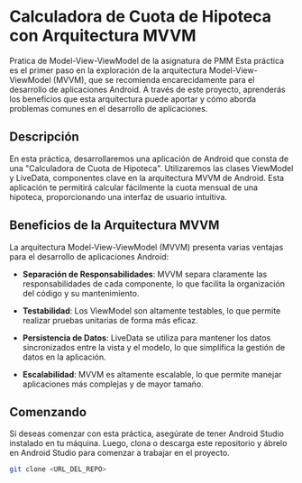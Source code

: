 # Calculadora de Cuota de Hipoteca con Arquitectura MVVM
Pratica de Model-View-ViewModel de la asignatura de PMM
Esta práctica es el primer paso en la exploración de la arquitectura Model-View-ViewModel (MVVM), que se recomienda encarecidamente para el desarrollo de aplicaciones Android. A través de este proyecto, aprenderás los beneficios que esta arquitectura puede aportar y cómo aborda problemas comunes en el desarrollo de aplicaciones.

## Descripción

En esta práctica, desarrollaremos una aplicación de Android que consta de una "Calculadora de Cuota de Hipoteca". Utilizaremos las clases ViewModel y LiveData, componentes clave en la arquitectura MVVM de Android. Esta aplicación te permitirá calcular fácilmente la cuota mensual de una hipoteca, proporcionando una interfaz de usuario intuitiva.

## Beneficios de la Arquitectura MVVM

La arquitectura Model-View-ViewModel (MVVM) presenta varias ventajas para el desarrollo de aplicaciones Android:

- **Separación de Responsabilidades**: MVVM separa claramente las responsabilidades de cada componente, lo que facilita la organización del código y su mantenimiento.

- **Testabilidad**: Los ViewModel son altamente testables, lo que permite realizar pruebas unitarias de forma más eficaz.

- **Persistencia de Datos**: LiveData se utiliza para mantener los datos sincronizados entre la vista y el modelo, lo que simplifica la gestión de datos en la aplicación.

- **Escalabilidad**: MVVM es altamente escalable, lo que permite manejar aplicaciones más complejas y de mayor tamaño.

## Comenzando

Si deseas comenzar con esta práctica, asegúrate de tener Android Studio instalado en tu máquina. Luego, clona o descarga este repositorio y ábrelo en Android Studio para comenzar a trabajar en el proyecto.

```bash
git clone <URL_DEL_REPO>
